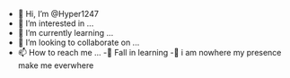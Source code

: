 - 👋 Hi, I’m @Hyper1247
- 👀 I’m interested in ...
- 🌱 I’m currently learning ...
- 💞️ I’m looking to collaborate on ...
- 📫 How to reach me ...
-🖤  Fall in learning 
-🥺  i am nowhere my presence make me everwhere

<!---
Hyper1247/Hyper1247 is a ✨ special ✨ repository because its `README.md` (this file) appears on your GitHub profile.
You can click the Preview link to take a look at your changes.
--->
